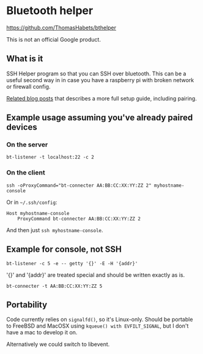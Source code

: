 # Bluetooth helper

https://github.com/ThomasHabets/bthelper

This is not an official Google product.

## What is it

SSH Helper program so that you can SSH over bluetooth. This can be a useful
second way in in case you have a raspberry pi with broken network or firewall
config.

[Related blog posts][blog] that describes a more full setup guide, including
pairing.

## Example usage assuming you've already paired devices

### On the server

```
bt-listener -t localhost:22 -c 2
```

### On the client

```
ssh -oProxyCommand="bt-connecter AA:BB:CC:XX:YY:ZZ 2" myhostname-console
```

Or in `~/.ssh/config`:

```
Host myhostname-console
    ProxyCommand bt-connecter AA:BB:CC:XX:YY:ZZ 2
```

And then just `ssh myhostname-console`.

## Example for console, not SSH

```
bt-listener -c 5 -e -- getty '{}' -E -H '{addr}'
```

'{}' and '{addr}' are treated special and should be written exactly as
is.

```
bt-connecter -t AA:BB:CC:XX:YY:ZZ 5
```

## Portability

Code currently relies on `signalfd()`, so it's Linux-only. Should be
portable to FreeBSD and MacOSX using `kqueue() with EVFILT_SIGNAL`,
but I don't have a mac to develop it on.

Alternatively we could switch to libevent.

[blog]: https://blog.habets.se/2022/02/SSH-over-Bluetooth-cleanly.html

